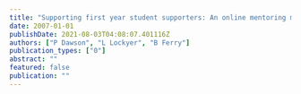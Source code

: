 ```yaml
---
title: "Supporting first year student supporters: An online mentoring model for supplemental instruction leaders"
date: 2007-01-01
publishDate: 2021-08-03T04:08:07.401116Z
authors: ["P Dawson", "L Lockyer", "B Ferry"]
publication_types: ["0"]
abstract: ""
featured: false
publication: ""
---
```


